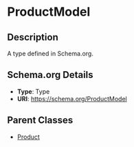 # ProductModel

## Description
A type defined in Schema.org.

## Schema.org Details
- **Type**: Type
- **URI**: https://schema.org/ProductModel

## Parent Classes
- [Product](../Product.md)



